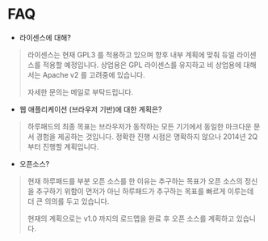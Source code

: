 # FAQ

* 라이센스에 대해?

> 라이센스는 현재 GPL3 를 적용하고 있으며 향후 내부 계획에 맞춰 듀얼 라이센스를 적용할 예정입니다.
> 상업용은 GPL 라이센스를 유지하고 비 상업용에 대해서는 Apache v2 를 고려중에 있습니다.  
> 
> 자세한 문의는 메일로 부탁드립니다.

* 웹 애플리케이션 (브라우저 기반)에 대한 계획은?

> 하루패드의 최종 목표는 브라우저가 동작하는 모든 기기에서 동일한 마크다운 문서 경험을 제공하는 것입니다. 정확한 진행 시점은 명확하지 않으나 2014년 2Q 부터 진행할 계획입니다.

* 오픈소스?

> 현재 하루패드를 부분 오픈 소스를 한 이유는 추구하는 목표가 오픈 소스의 정신을 추구하기 위함이 먼저가 아닌 하루패드가 추구하는 목표를 빠르게 이루는데 더 큰 의의를 두고 있습니다.  
>
> 현재의 계획으로는 v1.0 까지의 로드맵을 완료 후 오픈 소스를 계획하고 있습니다.
